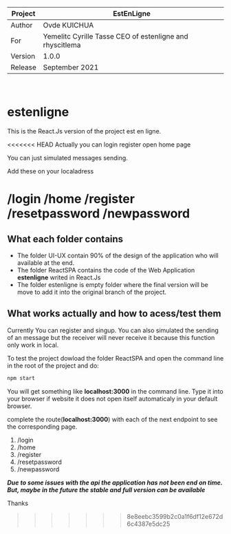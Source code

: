 |Project|EstEnLigne|
|-----|-----|
|Author|Ovde KUICHUA|
|For|Yemelitc Cyrille Tasse CEO of estenligne and rhyscitlema|
|Version|1.0.0|
|Release|September 2021|

&nbsp;
&nbsp;
&nbsp;

# estenligne
This is the React.Js version of the project est en ligne.

<<<<<<< HEAD
Actually you can login
register
open home page

You can just simulated messages sending.

Add these on your localadress

/login
/home
/register
/resetpassword
/newpassword
=======
## What each folder contains

- The folder UI-UX contain 90% of the design of the application who will available at the end.
- The folder ReactSPA contains the code of the Web Application **estenligne** writed in React.Js
- The folder estenligne is empty folder where the final version will be move to add it into the original branch of the project.

## What works actually and how to acess/test them

Currently You can register and singup. You can also simulated the sending of an message but the receiver will never receive it because this function only work in local.

To test the project dowload the folder ReactSPA and open the command line in the root of the project and do:


```Bash
npm start
```

You will get something like **localhost:3000** in the command line. Type it into your browser if website it does not open itself automaticaly in your default browser.  

complete the route(**localhost:3000**) with each of the next endpoint to see the corresponding page.

1. /login
2. /home
3. /register
4. /resetpassword
5. /newpassword

***Due to some issues with the api the application has not been end on time. But, maybe in the future the stable and full version can be available***

Thanks
>>>>>>> 8e8eebc3599b2c0a1f6df12e672d6c4387e5dc25
